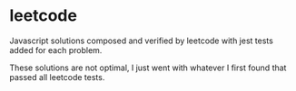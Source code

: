 # leetcode
Javascript solutions composed and verified by leetcode with jest tests added for each problem.

These solutions are not optimal, I just went with whatever I first found that passed all leetcode tests.
